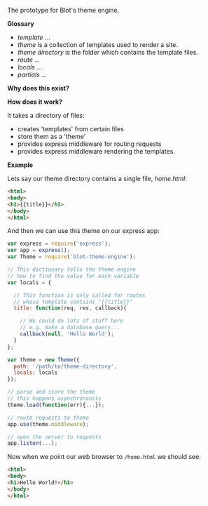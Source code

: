 The prototype for Blot's theme engine.

**Glossary**

- *template* ...
- *theme* is a collection of templates used to render a site.
- *theme directory* is the folder which contains the template files.
- *route* ...
- *locals* ...
- *partials* ...

**Why does this exist?**


**How does it work?**

It takes a directory of files:
  - creates 'templates' from certain files
  - store them as a 'theme'
  - provides express middleware for routing requests
  - provides express middleware rendering the templates.

**Example**

Lets say our theme directory contains a single file, *home.html*:

```html
<html>
<body>
<h1>{{title}}</h1>
</body>
</html>
```

And then we can use this theme on our express app:

```javascript
var express = require('express');
var app = express();
var Theme = require('blot-theme-engine');

// This dictionary tells the theme engine
// how to find the value for each variable
var locals = {

  // This function is only called for routes
  // whose template contains "{{title}}"
  title: function(req, res, callback){

    // We could do lots of stuff here
    // e.g. make a database query...
    callback(null, 'Hello World');
  }
};

var theme = new Theme({
  path: '/path/to/theme-directory',
  locals: locals
});

// parse and store the theme
// this happens asynchronously
theme.load(function(err){...});

// route requests to theme
app.use(theme.middleware);

// open the server to requests
app.listen(...);
```

Now when we point our web browser to ```/home.html``` we should see:

```html
<html>
<body>
<h1>Hello World!</h1>
</body>
</html>
```